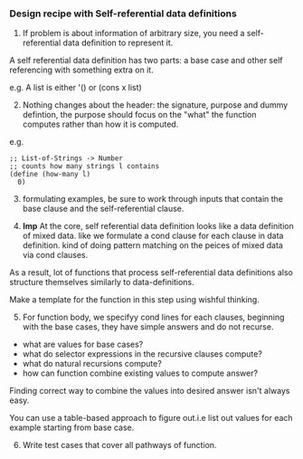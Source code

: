 
### Design recipe with Self-referential data definitions

1. If problem is about information of arbitrary size, you need a self-referential data definition to represent it.

A self referential data definition has two parts: a base case and other self referencing with something extra on it.

e.g. A list is either '() or (cons x list)

2. Nothing changes about the header: the signature, purpose and dummy defintion, the purpose should focus on the "what" the function computes rather than how it is computed.

e.g.
``` rkt
;; List-of-Strings -> Number
;; counts how many strings l contains
(define (how-many l)
  0)
```

3. formulating examples, be sure to work through inputs that contain the base clause and the self-referential clause.

4. **Imp** At the core, self referential data definition looks like a data definition of mixed data. like we formulate a cond clause for each clause in data definition. kind of doing pattern matching on the peices of mixed data via cond clauses.

As a result, lot of functions that process self-referential data definitions also structure themselves similarly to data-definitions.

Make a template for the function in this step using wishful thinking.

5. For function body, we specifyy cond lines for each clauses, beginning with the base cases, they have simple answers and do not recurse.


* what are values for base cases?
* what do selector expressions in the recursive clauses compute?
* what do natural recursions compute?
* how can function combine existing values to compute answer?

Finding correct way to combine the values into desired answer isn't always easy.

You can use a table-based approach to figure out.i.e list out values for each example starting from base case.

6. Write test cases that cover all pathways of function.

